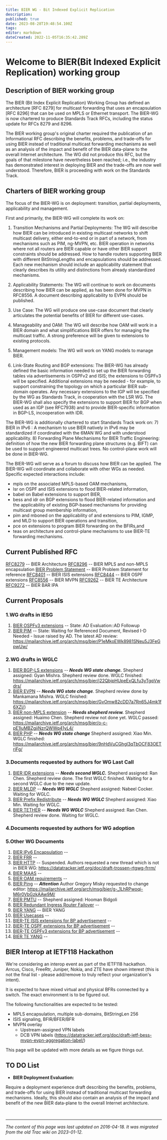 ```yaml
---
title: BIER WG - Bit Indexed Explicit Replication
description: 
published: true
date: 2023-08-28T19:48:54.100Z
tags: 
editor: markdown
dateCreated: 2022-11-05T16:35:42.289Z
---
```


# Welcome to BIER(Bit Indexed Explicit Replication) working group

## Description of BIER working group

The BIER (Bit Index Explicit Replication) Working Group has defined an architecture [RFC 8279] for multicast forwarding that uses an encapsulation [RFC 8296] that can be used on MPLS or Ethernet transport.
The BIER-WG is now chartered to produce Standards Track RFCs, including the status update for RFCs 8279 and 8296.

The BIER working group's original charter required the publication of an Informational RFC describing the benefits, problems, and trade-offs for using BIER instead of traditional multicast forwarding mechanisms as well as an analysis of the impact and benefit of the BIER data-plane to the overall Internet architecture. The WG did not produce this RFC, but the goals of that milestone have nevertheless been reached; i.e., the industry has demonstrated interest in deploying BIER and the trade-offs are now well understood. Therefore, BIER is proceeding with work on the Standards Track.

## Charters of BIER working group

The focus of the BIER-WG is on deployment: transition, partial deployments, applicability and management.

First and primarily, the BIER-WG will complete its work on:

1) Transition Mechanisms and Partial Deployments: The WG will describe how BIER can be introduced in existing multicast networks to shift multicast delivery, either end-to-end or in part of a network, from mechanisms such as PIM, ng-MVPN, etc. BIER operation in networks where not all routers are BIER capable or have other BIER support constraints should be addressed. How to handle routers supporting BIER with different BitStringLengths and encapsulations should be addressed. Each new mechanism should include an applicability statement that clearly describes its utility and distinctions from already standardized mechanisms.

2) Applicability Statements: The WG will continue to work on documents describing how BIER can be applied, as has been done for MVPN in RFC8556. A document describing applicability to EVPN should be published.

3) Use Case: The WG will produce one use-case document that clearly articulates the potential benefits of BIER for different use-cases.

4) Manageability and OAM: The WG will describe how OAM will work in a BIER domain and what simplifications BIER offers for managing the multicast traffic. A strong preference will be given to extensions to existing protocols.

5) Management models: The WG will work on YANG models to manage BIER.

6) Link-State Routing and BGP extensions: The BIER-WG has already defined the basic information needed to set up the BIER forwarding tables via advertisements in OSPFv2 and ISIS; the extensions to OSPFv3 will be specified. Additional extensions may be needed - for example, to support constraining the topology on which a particular BIER sub-domain operates. Any necessary extensions to the IGP will be specified by the WG as Standards Track, in cooperation with the LSR WG. The BIER-WG shall also specify the extensions to support BIER for BGP when used as an IGP (see RFC7938) and to provide BIER-specific information in BGP-LS, incooperation with IDR.

The BIER-WG is additionally chartered to start Standards Track work on:
7) BIER in IPv6 : A mechanism to use BIER natively in IPv6 may be standardized if coordinated with the 6MAN WG and with understood applicability.
8) Forwarding Plane Mechanisms for BIER Traffic Engineering: definition of how the new BIER forwarding plane structures (e.g. BIFT) can be used to support engineered multicast trees. No control-plane work will be done in BIER-WG.

The BIER-WG will serve as a forum to discuss how BIER can be applied. The BIER-WG will coordinate and collaborate with other WGs as needed. Specific
expected interactions include:
* mpls on the associated MPLS-based OAM mechanisms,
* lsr on OSPF and ISIS extensions to flood BIER-related information,
* babel on Babel extensions to support BIER,
* bess and idr on BGP extensions to flood BIER-related information and the applicability of existing BGP-based mechanisms for providing multicast group membership information,
* pim and mboned on the applicability of and extensions to PIM, IGMP, and MLD to support BIER operations and transition,
* pce on extensions to program BIER forwarding on the BFIRs,and
* teas on architecture and control-plane mechanisms to use BIER-TE forwarding mechanisms. 

## Current Published RFC

[RFC8279](https://datatracker.ietf.org/doc/rfc8279/) -- BIER Architecture
[RFC8296](https://datatracker.ietf.org/doc/rfc8296/) -- BIER MPLS and non-MPLS encapsulation
[BIER Problem Statement](https://datatracker.ietf.org/doc/draft-ietf-bier-problem-statement/) -- BIER Problem Statement for reference
[RFC8401](https://datatracker.ietf.org/doc/rfc8401/) -- BIER ISIS extensions
[RFC8444](https://datatracker.ietf.org/doc/rfc8444/) -- BIER OSPF extensions
[RFC8556](https://datatracker.ietf.org/doc/rfc8556/) -- BIER MVPN
[RFC9262](https://datatracker.ietf.org/doc/rfc9262/) -- BIER TE Architecture
[RFC9272](https://datatracker.ietf.org/doc/rfc9272/) -- BIER BAR IPA

## Current Proposals

### 1.WG drafts in IESG
1. [BIER OSPFv3 extensions](https://datatracker.ietf.org/doc/draft-ietf-bier-ospfv3-extensions/) -- State: AD Evaluation::AD Followup
1. [BIER PIM](https://datatracker.ietf.org/doc/draft-ietf-bier-pim-signaling/) -- State: Waiting for Referenced Document, Revised I-D Needed - Issue raised by AD. 
The latest AD review: https://mailarchive.ietf.org/arch/msg/bier/P1eMkoEWk8981SNeu5J3FeGpwUw/

### 2.WG drafts in WGLC
1. [BIER BGP-LS extensions](https://datatracker.ietf.org/doc/draft-ietf-bier-bgp-ls-bier-ext/) -- ***Needs WG state change.*** 
Shepherd assigned: Gyan Mishra. Shepherd review done. 
WGLC finished: https://mailarchive.ietf.org/arch/msg/bier/j22QbjpHUpeExQLfu3yTgqVwdrs/
1. [BIER EVPN](https://datatracker.ietf.org/doc/draft-ietf-bier-evpn/) -- ***Needs WG state change***.
Shepherd review done by Mankamana Mishra.
WGLC finished: https://mailarchive.ietf.org/arch/msg/bier/GvOmw82cDD7a7Rn65J4mk1f6XZI/)
1. [BIER non-MPLS extension](https://datatracker.ietf.org/doc/draft-ietf-bier-lsr-non-mpls-extensions/) -- ***Needs shepherd review.***
Shepherd assigned: Huaimo Chen. Shepherd review not done yet. 
WGLC passed: https://mailarchive.ietf.org/arch/msg/bier/o-c-pE1luMBZgjiNzrQWWq41yL4/
1. [BIER PHP](https://datatracker.ietf.org/doc/draft-ietf-bier-php/) -- ***Needs WG state change*** 
Shepherd assigned: Xiao Min.
WGLC finished: https://mailarchive.ietf.org/arch/msg/bier/9nHdVuCGhgl3qTbOCF83OETriFg/

### 3.Documents requested by authors for WG Last Call
1. [BIER IDR extensions](https://datatracker.ietf.org/doc/draft-ietf-bier-idr-extensions/) -- ***Needs second WGLC.***
Shepherd assigned: Ran Chen. Shepherd review done. 
The first WGLC finished. Waiting for a second WGLC due to the new update.
1. [BIER MLDP](https://datatracker.ietf.org/doc/draft-ietf-bier-mldp-signaling-over-bier/) -- ***Needs WG WGLC*** 
Shepherd assigned: Nabeel Cocker.
Waiting for WGLC.
1. [BIER Prefix Redistribute](https://datatracker.ietf.org/doc/draft-ietf-bier-prefix-redistribute/) -- ***Needs WG WGLC*** 
Shepherd assigned: Xiao Min.
Waiting for WGLC.
1. [BIER TETHER](https://datatracker.ietf.org/doc/draft-ietf-bier-tether/) -- ***Needs WG WGLC*** 
Shepherd assigned: Ran Chen. Shepherd review done.
Waiting for WGLC. 

### 4.Documents requested by authors for WG adoption

### 5.Other WG Documents
1. [BIER IPv6 Encapsulation](https://datatracker.ietf.org/doc/draft-ietf-bier-bierin6/) -- 
1. [BIER FRR](https://datatracker.ietf.org/doc/draft-ietf-bier-frr/) -- 
1. [BIER HTTP](https://datatracker.ietf.org/doc/draft-ietf-bier-multicast-http-response/) -- 
Suspended. Authors requested a new thread which is not in BIER WG: https://datatracker.ietf.org/doc/draft-trossen-rtgwg-frrm/
1. [BIER MAAS](https://datatracker.ietf.org/doc/draft-ietf-bier-multicast-as-a-service/) -- 
1. [BIER OAM requirements](http://tools.ietf.org/wg/bier/draft-ietf-bier-oam-requirements/) -- 
1. [BIER Ping](https://datatracker.ietf.org/doc/draft-ietf-bier-ping/) -- ***Attention***
Author Gregory Misky requested to change editor: https://mailarchive.ietf.org/arch/msg/bier/g-_1LhRPwoqi-M6r0VbGzkAAw9M/
1. [BIER PMTU](https://datatracker.ietf.org/doc/draft-ietf-bier-path-mtu-discovery/) -- 
Shepherd assigned: Hooman Bidgoli
1. [BIER Redundant Ingress Router Failover](https://datatracker.ietf.org/doc/draft-ietf-bier-source-protection/) -- 
1. [BIER YANG](http://tools.ietf.org/id/draft-chh-bier-bier-yang-03.txt/) -- BIER YANG
1. [BIER Usecases](http://tools.ietf.org/wg/bier/draft-ietf-bier-use-cases/) -- 
1. [BIER-TE ISIS extensions for BP advertisement](https://datatracker.ietf.org/doc/draft-ietf-bier-te-isis/) -- 
1. [BIER-TE OSPF extensions for BP advertisement](https://datatracker.ietf.org/doc/draft-ietf-bier-te-ospf/) -- 
1. [BIER-TE OSPFv3 extensions for BP advertisement](https://datatracker.ietf.org/doc/draft-ietf-bier-te-ospfv3/) -- 
1. [BIER TE YANG](https://tools.ietf.org/id/draft-zhang-bier-te-yang-01.txt/) -- 

## BIER Interop at IETF118 Hackathon

We're considering an interop event as part of the IETF118 hackathon. Arrcus, Cisco, FreeRtr, Juniper, Nokia, and ZTE have shown interest (this is not the final list - please add/remove to truly reflect your organization's intent).

It is expected to have mixed virtual and physical BFRs connected by a switch. The exact environment is to be figured out.

The following functionalities are expected to be tested:
*	MPLS encapsulation, multiple sub-domains, BitStringLen 256
* ISIS signaling, BFIR/BFER/BFR
* MVPN overlay
	* Upstream-assigned VPN labels
	* DCB VPN labels (https://datatracker.ietf.org/doc/draft-ietf-bess-mvpn-evpn-aggregation-label/)

This page will be updated with more details as we figure things out.



## TO DO List

 - **BIER Deployment Evaluation:** 

Require a deployment experience draft describing the benefits, problems, and trade-offs for using BIER instead of traditional multicast forwarding mechanisms. Ideally, this should also contain an analysis of the impact and benefit of the new BIER data-plane to the overall Internet architecture.

&nbsp;
&nbsp;
&nbsp;

---

*The content of this page was last updated on 2016-04-18. It was migrated from the old Trac wiki on 2023-01-12.*

